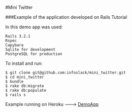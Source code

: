 #Mini Twitter

###Example of the application developed on Rails Tutorial

In this demo app was used:

    Rails 3.2.1
    Rspec
    Capybara
    Sqlite for development
    PostgreSQL for production

To install and run:

    $ git clone git@github.com:infoslack/mini_twitter.git
    $ cd mini_twitter
    $ bundle
    $ rake db:migrate
    $ rake db:populate
    $ rails s

Example running on Heroku ---> [DemoApp](https://my-mini-twitter.herokuapp.com/)
